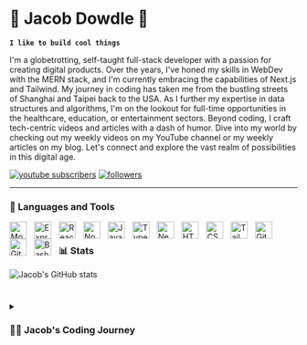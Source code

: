 # 🛫 Jacob Dowdle 🛬

**`I like to build cool things`**

I'm a globetrotting, self-taught full-stack developer with a passion for creating digital products. Over the years, I've honed my skills in WebDev with the MERN stack, and I'm currently embracing the capabilities of Next.js and Tailwind. My journey in coding has taken me from the bustling streets of Shanghai and Taipei back to the USA. As I further my expertise in data structures and algorithms, I'm on the lookout for full-time opportunities in the healthcare, education, or entertainment sectors. Beyond coding, I craft tech-centric videos and articles with a dash of humor. Dive into my world by checking out my weekly videos on my YouTube channel or my weekly articles on my blog. Let's connect and explore the vast realm of possibilities in this digital age.

   <p align="left">
      <a href="https://www.youtube.com/@web3idiots?sub_confirmation=1">
         <img alt="youtube subscribers" title="Subscribe to my YouTube channel" src="https://custom-icon-badges.demolab.com/youtube/channel/subscribers/UCscaDB5Sgar2CBc-hcx211w?color=%23E05D44&label=SUBSCRIBE&logo=video&logoColor=white&style=for-the-badge&labelColor=CE4630"/></a> 
      <a href="https://github.com/jakovid?tab=followers">
         <img alt="followers" title="Follow me on Github" src="https://custom-icon-badges.demolab.com/github/followers/jakovid?color=236ad3&labelColor=1155ba&style=for-the-badge&logo=person-add&label=Follow&logoColor=white"/></a>
      
   </p>

---

### 🧰 Languages and Tools

<img align="left" alt="Mongodb" width="30px" style="padding-right:10px;" src="https://cdn.jsdelivr.net/gh/devicons/devicon/icons/mongodb/mongodb-original-wordmark.svg" />
<img align="left" alt="Express" width="30px" style="padding-right:10px;" src="https://cdn.jsdelivr.net/gh/devicons/devicon/icons/express/express-original.svg" />
<img align="left" alt="React" width="30px" style="padding-right:10px;" src="https://cdn.jsdelivr.net/gh/devicons/devicon/icons/react/react-original.svg" />
<img align="left" alt="NodeJS" width="30px" style="padding-right:10px;" src="https://cdn.jsdelivr.net/gh/devicons/devicon/icons/nodejs/nodejs-original.svg" />
<img align="left" alt="JavaScript" width="30px" style="padding-right:10px;" src="https://cdn.jsdelivr.net/gh/devicons/devicon/icons/javascript/javascript-original.svg"/>
<img align="left" alt="TypeScript" width="30px" style="padding-right:10px;" src="https://cdn.jsdelivr.net/gh/devicons/devicon/icons/typescript/typescript-plain.svg" />
<img align="left" alt="NextJS" width="30px" style="padding-right:10px;" src="https://cdn.jsdelivr.net/gh/devicons/devicon/icons/nextjs/nextjs-original.svg" />        
<img align="left" alt="HTML" width="30px" style="padding-right:10px;" src="https://cdn.jsdelivr.net/gh/devicons/devicon/icons/html5/html5-plain.svg" />
<img align="left" alt="CSS" width="30px" style="padding-right:10px;" src="https://cdn.jsdelivr.net/gh/devicons/devicon/icons/css3/css3-plain.svg" />
<img align="left" alt="Tailwindcss" width="30px" style="padding-right:10px;" src="https://cdn.jsdelivr.net/gh/devicons/devicon/icons/tailwindcss/tailwindcss-plain.svg" />
<img align="left" alt="Git" width="30px" style="padding-right:10px;" src="https://cdn.jsdelivr.net/gh/devicons/devicon/icons/git/git-original.svg" />
<img align="left" alt="GitHub" width="30px" style="padding-right:10px;" src="https://cdn.jsdelivr.net/gh/devicons/devicon/icons/github/github-original.svg" />
<img align="left" alt="Bash" width="30px" style="padding-right:10px;" src="https://cdn.jsdelivr.net/gh/devicons/devicon/icons/bash/bash-original.svg" />

<br />

### 📊 Stats

![Jacob's GitHub stats](https://github-readme-stats.vercel.app/api?username=jakovid&show_icons=true&theme=gruvbox)

<!-- ![GitHub Streak](https://streak-stats.demolab.com?user=jakovid&theme=gruvbox&border_radius=4.5) -->

#

<details>
 <summary><h3>👨‍💻 Jacob's Coding Journey</h3></summary>

My coding odyssey began when I was crafting bespoke sites on CMS platforms like Shopify, WordPress, and Wix. As I dabbled with HTML and CSS to sprinkle a unique touch on these sites, I unearthed a burgeoning passion for programming. Guided by my newfound enthusiasm, I embarked on a self-directed learning voyage, exploring resources like Free Code Camp and Codecademy. My thirst for knowledge led me to The Odin Project, where I delved deeper into programming languages like Advanced CSS, HTML, JavaScript, React, and Node.JS, while also familiarizing myself with tools such as MongoDB and Jest. Over the past two years, my freelance projects became testaments to my growth and solidified my resolve to commit to programming for life. Chasing this dream, I've aligned myself with the programming fellowship at Formation, eager to absorb wisdom from seasoned developers and ultimately find a full-time role where I can both contribute to meaningful projects and thrive under invaluable mentorship. As the youngest in a long line of coal miners, it was my destiny to hashtag learn to code.

[youtube]: https://www.youtube.com/@web3idiots
